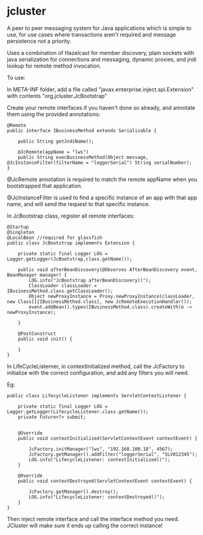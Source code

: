 # jcluster

A peer to peer messaging system for Java applications which is simple to use, for use cases where transactions aren't required and message persistence not a priority.

Uses a combination of Hazelcast for member discovery, plain sockets with java serialization for connections and messaging, dynamic proxies, and jndi lookup for remote method invocation.


To use:

In META-INF folder, add a file called "javax.enterprise.inject.spi.Extension" with contents "org.jcluster.JcBootstrap"

Create your remote interfaces if you haven't done so already, and annotate them using the provided annotations:
```
@Remote
public interface IBusinessMethod extends Serializable {

    public String getJndiName();

    @JcRemote(appName = "lws")
    public String execBusinessMethod(Object message, @JcInstanceFilter(filterName = "loggerSerial") String serialNumber);
}
```

@JcRemote annotation is required to match the remote appName when you bootstrapped that application.

@JcInstanceFilter is used to find a specific instance of an app with that app name, and will send the request to that specific instance.

In JcBootstrap class, register all remote interfaces:
```
@Startup
@Singleton
@LocalBean //required for glassfish
public class JcBootstrap implements Extension {

    private static final Logger LOG = Logger.getLogger(JcBootstrap.class.getName());

    public void afterBeanDiscovery(@Observes AfterBeanDiscovery event, BeanManager manager) {
        LOG.info("JcBootstrap afterBeanDiscovery()");
        ClassLoader classLoader = IBusinessMethod.class.getClassLoader();
        Object newProxyInstance = Proxy.newProxyInstance(classLoader, new Class[]{IBusinessMethod.class}, new JcRemoteExecutionHandler());
        event.addBean().types(IBusinessMethod.class).createWith(e -> newProxyInstance);

    }

    @PostConstruct
    public void init() {

    }
}
```


In LifeCycleListerner, in contextInitialized method, call the JcFactory to initialize with the correct configuration, and add any filters you will need.

Eg: 

```
public class LifecycleListener implements ServletContextListener {

    private static final Logger LOG = Logger.getLogger(LifecycleListener.class.getName());
    private Future<?> submit;


    @Override
    public void contextInitialized(ServletContextEvent contextEvent) {

        JcFactory.initManager("lws", "192.168.100.18", 4567);
        JcFactory.getManager().addFilter("loggerSerial", "SLV012345");
        LOG.info("LifecycleListener: contextInitialized()");
    }

    @Override
    public void contextDestroyed(ServletContextEvent contextEvent) {

        JcFactory.getManager().destroy();
        LOG.info("LifecycleListener: contextDestroyed()");
    }
}
```

Then inject remote interface and call the interface method you need. JCluster will make sure it ends up calling the correct instance!
